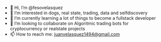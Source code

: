 - 👋 Hi, I’m @fesovelasquez
- 👀 I’m interested in dogs, real state, trading, data and selfdiscovery
- 🌱 I’m currently learning a lot of things to become a fullstack developer
- 💞️ I’m looking to collaborate on Algoritmic trading bots for cryptocurrency or realstate projects
- 📫 How to reach me: juanvelasquez1494@gmail.com

<!---
fesovelasquez/fesovelasquez is a ✨ special ✨ repository because its `README.md` (this file) appears on your GitHub profile.
You can click the Preview link to take a look at your changes.
--->
